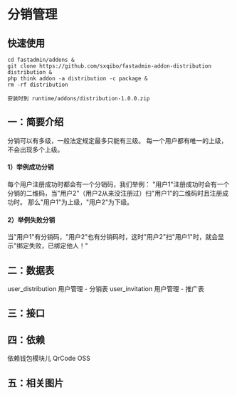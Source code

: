 # 分销管理

## 快速使用
```
cd fastadmin/addons & 
git clone https://github.com/sxqibo/fastadmin-addon-distribution distribution & 
php think addon -a distribution -c package & 
rm -rf distribution

安装时到 runtime/addons/distribution-1.0.0.zip
```

## 一：简要介绍
分销可以有多级，一般法定规定最多只能有三级。
每一个用户都有唯一的上级，不会出现多个上级。

#### 1）举例成功分销
每个用户注册成功时都会有一个分销码，我们举例：
"用户1"注册成功时会有一个分销的二维码，当"用户2"（用户2从来没注册过）扫"用户1"的二维码时且注册成功时。
那么"用户1"为上级，"用户2"为下级。

#### 2）举例失败分销
当"用户1"有分销码，"用户2"也有分销码时，这时"用户2"扫"用户1"时，就会显示"绑定失败，已绑定他人！"


## 二：数据表
user_distribution   用户管理 - 分销表
user_invitation     用户管理 - 推广表

## 三：接口


## 四：依赖
依赖钱包模块儿
QrCode
OSS

## 五：相关图片


